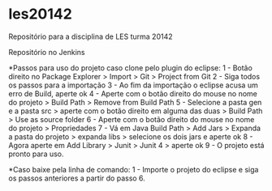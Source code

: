 les20142
========

Repositório para a disciplina de LES turma 20142
<p>Repositório no Jenkins</p>

*Passos para uso do projeto caso clone pelo plugin do eclipse:
1 - Botão direito no Package Explorer > Import > Git > Project from Git
2 - Siga todos os passos para a importação
3 - Ao fim da importação o eclipse acusa um erro de Build, aperte ok
4 - Aperte com o botão direito do mouse no nome do projeto > Build Path > Remove from Build Path
5 - Selecione a pasta gen e a pasta src > aperte com o botão direito em alguma das duas > Build Path > Use as source folder
6 - Aperte com o botão direito do mouse no nome do projeto > Propriedades
7 - Vá em Java Build Path > Add Jars > Expanda a pasta do projeto > expanda libs > selecione os dois jars e aperte ok
8 - Agora aperte em Add Library > Junit > Junit 4 > aperte ok
9 - O projeto está pronto para uso.

*Caso baixe pela linha de comando:
1 - Importe o projeto do eclipse e siga os passos anteriores a partir do passo 6.
